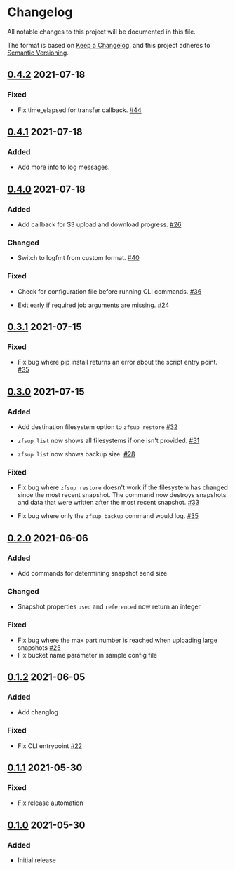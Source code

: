 # Changelog

All notable changes to this project will be documented in this file.

The format is based on [Keep a Changelog](https://keepachangelog.com/en/1.0.0/),
and this project adheres to [Semantic Versioning](https://semver.org/spec/v2.0.0.html).

## [0.4.2](https://github.com/ddebeau/zfs_uploader/compare/0.4.1...0.4.2) 2021-07-18

### Fixed

- Fix time_elapsed for transfer callback.
[#44](https://github.com/ddebeau/zfs_uploader/issues/44)

## [0.4.1](https://github.com/ddebeau/zfs_uploader/compare/0.4.0...0.4.1) 2021-07-18

### Added

- Add more info to log messages.

## [0.4.0](https://github.com/ddebeau/zfs_uploader/compare/0.3.1...0.4.0) 2021-07-18

### Added

- Add callback for S3 upload and download progress.
[#26](https://github.com/ddebeau/zfs_uploader/issues/26)

### Changed

- Switch to logfmt from custom format. 
[#40](https://github.com/ddebeau/zfs_uploader/issues/40)
  
### Fixed

- Check for configuration file before running CLI commands.
[#36](https://github.com/ddebeau/zfs_uploader/issues/36)
  
- Exit early if required job arguments are missing.
[#24](https://github.com/ddebeau/zfs_uploader/issues/24)

## [0.3.1](https://github.com/ddebeau/zfs_uploader/compare/0.3.0...0.3.1) 2021-07-15
  
### Fixed
  
- Fix bug where pip install returns an error about the script entry point. 
[#35](https://github.com/ddebeau/zfs_uploader/issues/38)

## [0.3.0](https://github.com/ddebeau/zfs_uploader/compare/0.2.0...0.3.0) 2021-07-15

### Added

- Add destination filesystem option to `zfsup restore` 
[#32](https://github.com/ddebeau/zfs_uploader/issues/32)
  
- `zfsup list` now shows all filesystems if one isn't provided. 
[#31](https://github.com/ddebeau/zfs_uploader/issues/31)
 
- `zfsup list` now shows backup size. 
[#28](https://github.com/ddebeau/zfs_uploader/issues/28)
  
### Fixed

- Fix bug where `zfsup restore` doesn't work if the filesystem has changed 
  since the most recent snapshot. The command now destroys snapshots and 
  data that were written after the most recent snapshot. 
[#33](https://github.com/ddebeau/zfs_uploader/issues/33)
  
- Fix bug where only the `zfsup backup` command would log. 
[#35](https://github.com/ddebeau/zfs_uploader/issues/35)
  
## [0.2.0](https://github.com/ddebeau/zfs_uploader/compare/0.1.2...0.2.0) 2021-06-06

### Added

- Add commands for determining snapshot send size

### Changed

- Snapshot properties `used` and `referenced` now return an integer

### Fixed

- Fix bug where the max part number is reached when uploading large snapshots 
[#25](https://github.com/ddebeau/zfs_uploader/issues/25)
- Fix bucket name parameter in sample config file

## [0.1.2](https://github.com/ddebeau/zfs_uploader/compare/0.1.1...0.1.2) 2021-06-05

### Added

- Add changlog

### Fixed

- Fix CLI entrypoint [#22](https://github.com/ddebeau/zfs_uploader/issues/22)

## [0.1.1](https://github.com/ddebeau/zfs_uploader/compare/0.1.0...0.1.1) 2021-05-30

### Fixed

- Fix release automation

## [0.1.0](https://github.com/ddebeau/zfs_uploader/releases/tag/0.1.0) 2021-05-30

### Added

- Initial release
